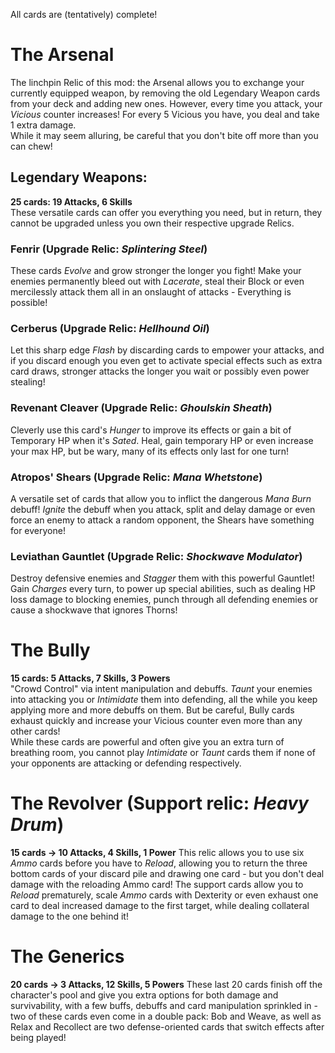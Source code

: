 All cards are (tentatively) complete!  

# The Arsenal
The linchpin Relic of this mod: the Arsenal allows you to exchange your currently equipped weapon, by removing the old Legendary Weapon cards from your deck and adding new ones. However, every time you attack, your _Vicious_ counter increases! For every 5 Vicious you have, you deal and take 1 extra damage.  
While it may seem alluring, be careful that you don't bite off more than you can chew!
## Legendary Weapons:  
__25 cards: 19 Attacks, 6 Skills__  
These versatile cards can offer you everything you need, but in return, they cannot be upgraded unless you own their respective upgrade Relics.  
### Fenrir (Upgrade Relic: _Splintering Steel_)  
These cards _Evolve_ and grow stronger the longer you fight! Make your enemies permanently bleed out with _Lacerate_, steal their Block or even mercilessly attack them all in an onslaught of attacks - Everything is possible!  
### Cerberus (Upgrade Relic: _Hellhound Oil_)  
Let this sharp edge _Flash_ by discarding cards to empower your attacks, and if you discard enough you even get to activate special effects such as extra card draws, stronger attacks the longer you wait or possibly even power stealing!  
### Revenant Cleaver (Upgrade Relic: _Ghoulskin Sheath_)  
Cleverly use this card's _Hunger_ to improve its effects or gain a bit of Temporary HP when it's _Sated_. Heal, gain temporary HP or even increase your max HP, but be wary, many of its effects only last for one turn!  
### Atropos' Shears (Upgrade Relic: _Mana Whetstone_)  
A versatile set of cards that allow you to inflict the dangerous _Mana Burn_ debuff! _Ignite_ the debuff when you attack, split and delay damage or even force an enemy to attack a random opponent, the Shears have something for everyone!  
### Leviathan Gauntlet (Upgrade Relic: _Shockwave Modulator_)  
Destroy defensive enemies and _Stagger_ them with this powerful Gauntlet! Gain _Charges_ every turn, to power up special abilities, such as dealing HP loss damage to blocking enemies, punch through all defending enemies or cause a shockwave that ignores Thorns!  
  
# The Bully   
__15 cards: 5 Attacks, 7 Skills, 3 Powers__  
"Crowd Control" via intent manipulation and debuffs. _Taunt_ your enemies into attacking you or _Intimidate_ them into defending, all the while you keep applying more and more debuffs on them. But be careful, Bully cards exhaust quickly and increase your Vicious counter even more than any other cards!  
While these cards are powerful and often give you an extra turn of breathing room, you cannot play _Intimidate_ or _Taunt_ cards them if none of your opponents are attacking or defending respectively.

# The Revolver (Support relic: _Heavy Drum_)  
__15 cards -> 10 Attacks, 4 Skills, 1 Power__ 
This relic allows you to use six _Ammo_ cards before you have to _Reload_, allowing you to return the three bottom cards of your discard pile and drawing one card - but you don't deal damage with the reloading Ammo card!
The support cards allow you to _Reload_ prematurely, scale _Ammo_ cards with Dexterity or even exhaust one card to deal increased damage to the first target, while dealing collateral damage to the one behind it!  

# The Generics
__20 cards -> 3 Attacks, 12 Skills, 5 Powers__
These last 20 cards finish off the character's pool and give you extra options for both damage and survivability, with a few buffs, debuffs and card manipulation sprinkled in - two of these cards even come in a double pack: Bob and Weave, as well as Relax and Recollect are two defense-oriented cards that switch effects after being played!
